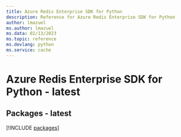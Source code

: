 ```yaml
---
title: Azure Redis Enterprise SDK for Python
description: Reference for Azure Redis Enterprise SDK for Python
author: lmazuel
ms.author: lmazuel
ms.data: 02/13/2023
ms.topic: reference
ms.devlang: python
ms.service: cache
---
```

# Azure Redis Enterprise SDK for Python - latest
## Packages - latest
[!INCLUDE [packages](redis-enterprise-index.md)]